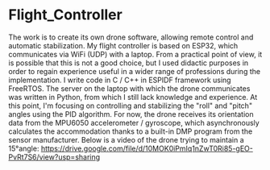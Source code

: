 # Flight_Controller
The work is to create its own drone
software, allowing remote control and automatic stabilization. My flight controller is based on
ESP32, which communicates via WiFi (UDP) with a laptop. From a practical point of view, it is
possible that this is not a good choice, but I used didactic purposes in order to regain experience
useful in a wider range of professions during the implementation. I write code in C / C++ in ESPIDF
framework using FreeRTOS. The server on the laptop with which the drone communicates was
written in Python, from which I still lack knowledge and experience. At this point, I'm focusing on
controlling and stabilizing the "roll" and "pitch" angles using the PID algorithm. For now, the drone
receives its orientation data from the MPU6050 accelerometer / gyroscope, which asynchronously
calculates the accommodation thanks to a built-in DMP program from the sensor manufacturer.
Below is a video of the drone trying to maintain a 15°angle:
https://drive.google.com/file/d/10MOK0iPmIq1nZwT0Ri85-gEO-PvRt7S6/view?usp=sharing 
